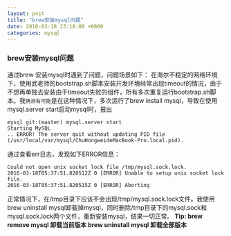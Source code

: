 ```yaml
---
layout: post
title: "brew安装mysql问题"
date: 2016-03-18 23:18:00 +0800
categories: mysql
---
```

### brew安装mysql问题
通过brew 安装mysql时遇到了问题，问题场景如下：
在海尔不稳定的网络环境下，使用武老师的bootstrap.sh脚本安装开发环境经常出现timeout的情况，由于不想再单独去安装由于timeout失败的组件，所有多次重复运行bootstrap.sh脚本。我`猜测有可能`是在这种情况下，多次运行了brew install mysql，导致在使用mysql.server start启动mysql时，报出
 ```
mysql git:(master) mysql.server start
Starting MySQL
.. ERROR! The server quit without updating PID file (/usr/local/var/mysql/ChuHongweideMacBook-Pro.local.pid).
```
通过查看err日志，发现如下ERROR信息：
```
Could not open unix socket lock file /tmp/mysql.sock.lock.
2016-03-18T05:37:51.820512Z 0 [ERROR] Unable to setup unix socket lock file.
2016-03-18T05:37:51.820515Z 0 [ERROR] Aborting
```
正常情况下，在/tmp目录下应该不会出现/tmp/mysql.sock.lock文件。我使用brew uninstall mysql卸载掉mysql，同时删除/tmp目录下的mysql.sock和mysql.sock.lock两个文件，重新安装mysql，结果一切正常。
**Tip: brew remove mysql 卸载当前版本   brew uninstall mysql 卸载全部版本**
